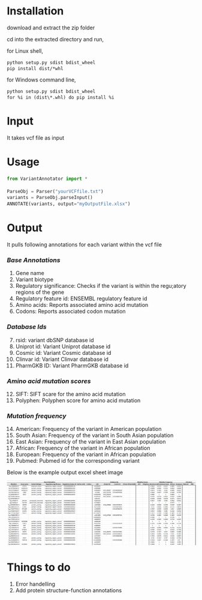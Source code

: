 


# **Installation**

download and extract the zip folder

cd into the extracted directory and run,

for Linux shell,

```shell
python setup.py sdist bdist_wheel
pip install dist/*whl
```

for Windows command line,

```shell
python setup.py sdist bdist_wheel
for %i in (dist\*.whl) do pip install %i
```

# **Input**
It takes vcf file as input

# **Usage**

```python
from VariantAnnotator import *

ParseObj = Parser("yourVCFfile.txt")
variants = ParseObj.parseInput()
ANNOTATE(variants, output="myOutputFile.xlsx")
```

# **Output**

It pulls following annotations for each variant within the vcf file


### ***Base Annotations***
 
1. Gene name
2. Variant biotype	
3. Regulatory significance: Checks if the variant is within the regu;atory regions of the gene	
4. Regulatory feature id: ENSEMBL regulatory feature id	
5. Amino acids: Reports associated amino acid mutation	
6. Codons: Reports associated codon mutation

### ***Database Ids***  
7. rsid: variant dbSNP database id	
8. Uniprot id: Variant Uniprot database id	
9. Cosmic id: Variant Cosmic database id	
10. Clinvar id: Variant Clinvar database id	
11. PharmGKB ID: Variant PharmGKB database id

### ***Amino acid mutation scores***     
12. SIFT: SIFT scare for the amino acid mutation
13. Polyphen: Polyphen score for amino acid mutation

### ***Mutation frequency***   
14. American: Frequency of the variant in American population	
15. South Asian: Frequency of the variant in South Asian population	
16. East Asian: Frequency of the variant in East Asian population	
17. African: Frequency of the variant in African population	
18. European: Frequency of the variant in African population	
19. Pubmed: Pubmed id for the corresponding variant

Below is the example output excel sheet image

![plot](./output_example.png)


# **Things to do**
1. Error handelling
2. Add protein structure-function annotations
